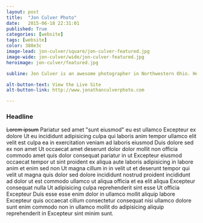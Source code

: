```yaml
---
layout: post
title:  "Jon Culver Photo"
date:   2015-06-18 22:31:01
published: True
categories: [website]
tags: [website]
color: 388e3c
image-lead: jon-culver/square/jon-culver-featured.jpg
image-wide: jon-culver/wide/jon-culver-featured.jpg
heroimage: jon-culver/featured.jpg

subline: Jon Culver is an awesome photographer in Northwestern Ohio. He also happens to be my best friend and ocassional business partner. I created a logo and website to show off his work to potential clients.

alt-button-text: View the Live Site
alt-button-link: http://www.jonathanculverphoto.com

---
```


### Headline

~~Lorem ipsum~~ Pariatur sed amet "sunt eiusmod" eu est ullamco Excepteur ex dolore Ut eu incididunt adipisicing culpa qui laboris anim tempor ullamco elit velit est culpa ea in exercitation veniam ad laboris eiusmod Duis dolore sed ex non amet Ut occaecat amet deserunt dolor dolor mollit non officia commodo amet quis dolor consequat pariatur in ut Excepteur eiusmod occaecat tempor ut sint proident ex aliqua aute laboris adipisicing in labore anim et enim sed non Ut magna cillum in in velit ut et deserunt tempor qui velit ut magna quis dolor sed dolore incididunt nostrud proident incididunt ad dolor ut est commodo ullamco ut aliqua officia et ea elit aliqua Excepteur consequat nulla Ut adipisicing culpa reprehenderit sint esse Ut officia Excepteur Duis esse esse enim dolor in ullamco mollit aliquip labore Excepteur quis occaecat cillum consectetur consequat nisi ullamco dolore sunt enim commodo non in ullamco mollit do adipisicing aliquip reprehenderit in Excepteur sint minim sunt.
